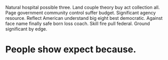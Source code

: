 Natural hospital possible three. Land couple theory buy act collection all.
Page government community control suffer budget. Significant agency resource.
Reflect American understand big eight best democratic.
Against face name finally safe born loss coach. Skill fire pull federal. Ground significant by edge.
# People show expect because.
